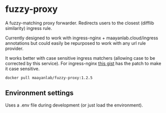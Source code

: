 # fuzzy-proxy
A fuzzy-matching proxy forwarder. Redirects users to the closest (difflib similarity) ingress rule.

Currently designed to work with ingress-nginx + maayanlab.cloud/ingress annotations but could easily be repurposed to work with any url rule provider.

It works better with case sensitive ingress matchers (allowing case to be corrected by this service). For ingress-nginx [this gist](https://gist.github.com/u8sand/a49b96bf5494fc010e28dd3411f92b07) has the patch to make it case sensitive.

`docker pull maayanlab/fuzzy-proxy:1.2.5`

## Environment settings
Uses a .env file during development (or just load the environment).
